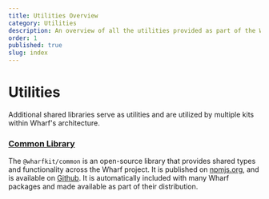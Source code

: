 ```yaml
---
title: Utilities Overview
category: Utilities
description: An overview of all the utilities provided as part of the Wharf SDK product suite.
order: 1
published: true
slug: index
---
```


# Utilities

Additional shared libraries serve as utilities and are utilized by multiple kits within Wharf's architecture.

### [Common Library](/docs/utilities/common-library)

The `@wharfkit/common` is an open-source library that provides shared types and functionality across the Wharf project. It is published on [npmjs.org](https://npmjs.com/package/@wharfkit/common), and is available on [Github](https://github.com/wharfkit/common/). It is automatically included with many Wharf packages and made available as part of their distribution.
